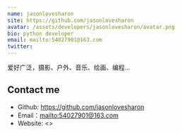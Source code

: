 ```yaml
---
name: jasonlovesharon
site: https://github.com/jasonlovesharon
avatar: /assets/developers/jasonlovesharon/avatar.png
bio: python developer
email: mailto:54027901@163.com
twitter:
---
```


爱好广泛，摄影、户外、音乐、绘画、编程...

## Contact me

- Github: <https://github.com/jasonlovesharon>
- Email：<mailto:54027901@163.com>
- Website: <>  
